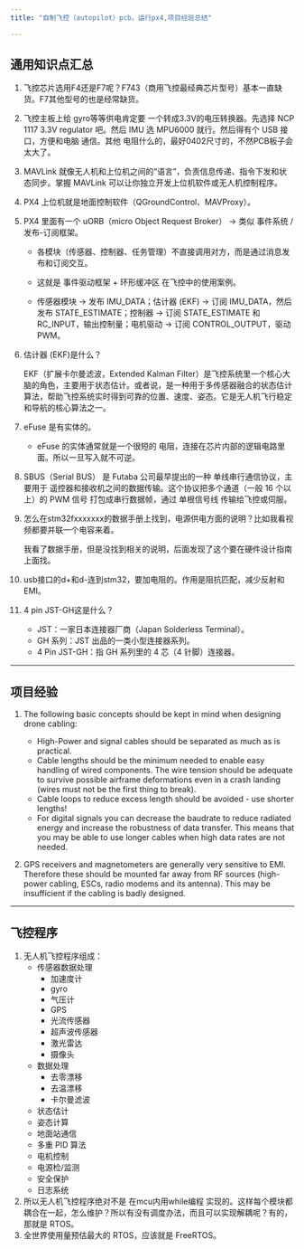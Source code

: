 ```yaml
---
title: "自制飞控（autopilot）pcb，运行px4,项目经验总结"

---
```


## 通用知识点汇总

1. 飞控芯片选用F4还是F7呢？F743（商用飞控最经典芯片型号）基本一直缺货。F7其他型号的也是经常缺货。
2. 飞控主板上给 gyro等等供电肯定要 一个转成3.3V的电压转换器。先选择 NCP 1117 3.3V regulator 吧。然后 IMU 选 MPU6000 就行。然后得有个 USB 接口，方便和电脑 通信。其他 电阻什么的，最好0402尺寸的，不然PCB板子会太大了。
3. MAVLink 就像无人机和上位机之间的“语言”，负责信息传递、指令下发和状态同步。掌握 MAVLink 可以让你独立开发上位机软件或无人机控制程序。
4. PX4 上位机就是地面控制软件（QGroundControl、MAVProxy）。
5. PX4 里面有一个 uORB（micro Object Request Broker） → 类似 事件系统 / 发布-订阅框架。

    - 各模块（传感器、控制器、任务管理）不直接调用对方，而是通过消息发布和订阅交互。

    - 这就是 事件驱动框架 + 环形缓冲区 在飞控中的使用案例。
    - 传感器模块 → 发布 IMU_DATA；估计器 (EKF) → 订阅 IMU_DATA，然后发布 STATE_ESTIMATE；控制器 → 订阅 STATE_ESTIMATE 和 RC_INPUT，输出控制量；电机驱动 → 订阅 CONTROL_OUTPUT，驱动 PWM。
6. 估计器 (EKF)是什么？

    EKF（扩展卡尔曼滤波，Extended Kalman Filter）是飞控系统里一个核心大脑的角色，主要用于状态估计。或者说，是一种用于多传感器融合的状态估计算法，帮助飞控系统实时得到可靠的位置、速度、姿态。它是无人机飞行稳定和导航的核心算法之一。
7. eFuse 是有实体的。

    - eFuse 的实体通常就是一个很短的 电阻，连接在芯片内部的逻辑电路里面。所以一旦写入就不可逆。
8. SBUS（Serial BUS） 是 Futaba 公司最早提出的一种 单线串行通信协议，主要用于 遥控器和接收机之间的数据传输。这个协议把多个通道（一般 16 个以上）的 PWM 信号 打包成串行数据帧，通过 单根信号线 传输给飞控或伺服。
9. 怎么在stm32fxxxxxxx的数据手册上找到，电源供电方面的说明？比如我看视频都要并联一个电容来着。

    我看了数据手册，但是没找到相关的说明，后面发现了这个要在硬件设计指南上面找。
10. usb接口的d+和d-连到stm32，要加电阻的。作用是阻抗匹配，减少反射和 EMI。
11. 4 pin JST-GH这是什么？

    - JST：一家日本连接器厂商（Japan Solderless Terminal）。
    - GH 系列：JST 出品的一类小型连接器系列。
    - 4 Pin JST-GH：指 GH 系列里的 4 芯（4 针脚）连接器。


---

## 项目经验

1. The following basic concepts should be kept in mind when designing drone cabling:

    - High-Power and signal cables should be separated as much as is practical.
    - Cable lengths should be the minimum needed to enable easy handling of wired components. The wire tension should be adequate to survive possible airframe deformations even in a crash landing (wires must not be the first thing to break).
    - Cable loops to reduce excess length should be avoided - use shorter lengths!
    - For digital signals you can decrease the baudrate to reduce radiated energy and increase the robustness of data transfer. This means that you may be able to use longer cables when high data rates are not needed.
2. GPS receivers and magnetometers are generally very sensitive to EMI. Therefore these should be mounted far away from RF sources (high-power cabling, ESCs, radio modems and its antenna). This may be insufficient if the cabling is badly designed.

---

## 飞控程序

1. 无人机飞控程序组成：
    - 传感器数据处理
        - 加速度计
        - gyro
        - 气压计
        - GPS 
        - 光流传感器
        - 超声波传感器
        - 激光雷达
        - 摄像头
    - 数据处理
        - 去零漂移
        - 去温漂移
        - 卡尔曼滤波
    - 状态估计
    - 姿态计算
    - 地面站通信
    - 多重 PID 算法
    - 电机控制
    - 电源检/监测
    - 安全保护
    - 日志系统
2.  所以无人机飞控程序绝对不是 在mcu内用while编程 实现的。这样每个模块都耦合在一起，怎么维护？所以有没有调度办法，而且可以实现解耦呢？有的，那就是 RTOS。
3. 全世界使用量预估最大的 RTOS，应该就是 FreeRTOS。
